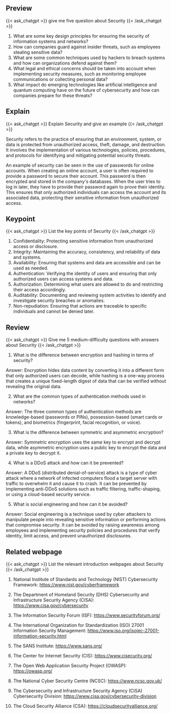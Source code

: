 ## Preview
{{< ask_chatgpt >}}
give me five question about Security
{{< /ask_chatgpt >}}



1. What are some key design principles for ensuring the security of information systems and networks?
2. How can companies guard against insider threats, such as employees stealing sensitive data?
3. What are some common techniques used by hackers to breach systems and how can organizations defend against them?
4. What legal and ethical concerns should be taken into account when implementing security measures, such as monitoring employee communications or collecting personal data?
5. What impact do emerging technologies like artificial intelligence and quantum computing have on the future of cybersecurity and how can companies prepare for these threats?   

## Explain
{{< ask_chatgpt >}}
Explain Security and give an example
{{< /ask_chatgpt >}}



Security refers to the practice of ensuring that an environment, system, or data is protected from unauthorized access, theft, damage, and destruction. It involves the implementation of various technologies, policies, procedures, and protocols for identifying and mitigating potential security threats.

An example of security can be seen in the use of passwords for online accounts. When creating an online account, a user is often required to provide a password to secure their account. This password is then encrypted and stored in the company's databases. When the user tries to log in later, they have to provide their password again to prove their identity. This ensures that only authorized individuals can access the account and its associated data, protecting their sensitive information from unauthorized access.   

## Keypoint
{{< ask_chatgpt >}}
List the key points of Security
{{< /ask_chatgpt >}}



1. Confidentiality: Protecting sensitive information from unauthorized access or disclosure.
2. Integrity: Maintaining the accuracy, consistency, and reliability of data and systems.
3. Availability: Ensuring that systems and data are accessible and can be used as needed.
4. Authentication: Verifying the identity of users and ensuring that only authorized users can access systems and data.
5. Authorization: Determining what users are allowed to do and restricting their access accordingly.
6. Auditability: Documenting and reviewing system activities to identify and investigate security breaches or anomalies.
7. Non-repudiation: Ensuring that actions are traceable to specific individuals and cannot be denied later.   

## Review
{{< ask_chatgpt >}}
Give me 5 medium-difficulty questions with answers about Security
{{< /ask_chatgpt >}}



1. What is the difference between encryption and hashing in terms of security?

Answer: Encryption hides data content by converting it into a different form that only authorized users can decode, while hashing is a one-way process that creates a unique fixed-length digest of data that can be verified without revealing the original data.

2. What are the common types of authentication methods used in networks?

Answer: The three common types of authentication methods are knowledge-based (passwords or PINs), possession-based (smart cards or tokens), and biometrics (fingerprint, facial recognition, or voice).

3. What is the difference between symmetric and asymmetric encryption?

Answer: Symmetric encryption uses the same key to encrypt and decrypt data, while asymmetric encryption uses a public key to encrypt the data and a private key to decrypt it.

4. What is a DDoS attack and how can it be prevented?

Answer: A DDoS (distributed denial-of-service) attack is a type of cyber attack where a network of infected computers flood a target server with traffic to overwhelm it and cause it to crash. It can be prevented by implementing anti-DDoS solutions such as traffic filtering, traffic-shaping, or using a cloud-based security service.

5. What is social engineering and how can it be avoided?

Answer: Social engineering is a technique used by cyber attackers to manipulate people into revealing sensitive information or performing actions that compromise security. It can be avoided by raising awareness among employees and implementing security policies and procedures that verify identity, limit access, and prevent unauthorized disclosures.   

## Related webpage
{{< ask_chatgpt >}}
List the relevant introduction webpages about Security
{{< /ask_chatgpt >}}



1. National Institute of Standards and Technology (NIST) Cybersecurity Framework: https://www.nist.gov/cyberframework

2. The Department of Homeland Security (DHS) Cybersecurity and Infrastructure Security Agency (CISA): https://www.cisa.gov/cybersecurity

3. The Information Security Forum (ISF): https://www.securityforum.org/

4. The International Organization for Standardization (ISO) 27001 Information Security Management: https://www.iso.org/isoiec-27001-information-security.html

5. The SANS Institute: https://www.sans.org/

6. The Center for Internet Security (CIS): https://www.cisecurity.org/

7. The Open Web Application Security Project (OWASP): https://owasp.org/

8. The National Cyber Security Centre (NCSC): https://www.ncsc.gov.uk/

9. The Cybersecurity and Infrastructure Security Agency (CISA) Cybersecurity Division: https://www.cisa.gov/cybersecurity-division

10. The Cloud Security Alliance (CSA): https://cloudsecurityalliance.org/   

